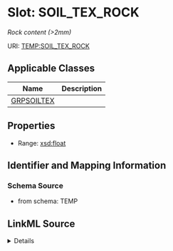 # Slot: SOIL_TEX_ROCK
_Rock content (>2mm)_


URI: [TEMP:SOIL_TEX_ROCK](https://example.org/TEMP/SOIL_TEX_ROCK)



<!-- no inheritance hierarchy -->




## Applicable Classes

| Name | Description |
| --- | --- |
[GRPSOILTEX](GRPSOILTEX.md) | 






## Properties

* Range: [xsd:float](xsd:float)







## Identifier and Mapping Information







### Schema Source


* from schema: TEMP




## LinkML Source

<details>
```yaml
name: SOIL_TEX_ROCK
description: Rock content (>2mm)
from_schema: TEMP
rank: 1000
alias: SOIL_TEX_ROCK
domain_of:
- GRP_SOIL_TEX
range: float
unit:
  symbol: '%'

```
</details>
